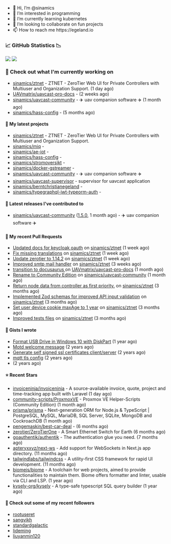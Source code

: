 <p align="center">
  <ul>
    <li>👋 Hi, I’m @sinamics</li>
    <li>👀 I’m interested in programming</li>
    <li>🌱 I’m currently learning kubernetes</li>
    <li>💞️ I’m looking to collaborate on fun projects</li>
    <li>📫 How to reach me https://egeland.io</li>
  </ul>
</p>

### 📈 GitHub Statistics 📉
<img align="center" src="https://githubreadme.egeland.io/?username=sinamics&show_icons=true&theme=ayu-mirage" />
<img align="center" src="https://githubreadme.egeland.io/top-langs/?username=sinamics&theme=ayu-mirage&layout=compact" />

### 👷 Check out what I'm currently working on

- [sinamics/ztnet](https://github.com/sinamics/ztnet) - ZTNET - ZeroTier Web UI for Private Controllers with Multiuser and Organization Support. (1 day ago)
- [UAVmatrix/uavcast-pro-docs](https://github.com/UAVmatrix/uavcast-pro-docs) -  (2 weeks ago)
- [sinamics/uavcast-community](https://github.com/sinamics/uavcast-community) - ✈️ uav companion software ✈️ (1 month ago)
- [sinamics/hass-config](https://github.com/sinamics/hass-config) -  (5 months ago)

#### 🌱 My latest projects

- [sinamics/ztnet](https://github.com/sinamics/ztnet) - ZTNET - ZeroTier Web UI for Private Controllers with Multiuser and Organization Support.
- [sinamics/miq](https://github.com/sinamics/miq) - 
- [sinamics/ae-iot](https://github.com/sinamics/ae-iot) - 
- [sinamics/hass-config](https://github.com/sinamics/hass-config) - 
- [sinamics/stromoversikt](https://github.com/sinamics/stromoversikt) - 
- [sinamics/docker-gstreamer](https://github.com/sinamics/docker-gstreamer) - 
- [sinamics/uavcast-community](https://github.com/sinamics/uavcast-community) - ✈️ uav companion software ✈️
- [sinamics/uavcast-supervisor](https://github.com/sinamics/uavcast-supervisor) - supervisor for uavcast application
- [sinamics/berntchristianegeland](https://github.com/sinamics/berntchristianegeland) - 
- [sinamics/typegraphql-jwt-typeorm-auth](https://github.com/sinamics/typegraphql-jwt-typeorm-auth) - 

#### 🔭 Latest releases I've contributed to

- [sinamics/uavcast-community](https://github.com/sinamics/uavcast-community) ([1.5.0](https://github.com/sinamics/uavcast-community/releases/tag/1.5.0), 1 month ago) - ✈️ uav companion software ✈️

#### 🔨 My recent Pull Requests

- [Updated docs for keycloak oauth](https://github.com/sinamics/ztnet/pull/601) on [sinamics/ztnet](https://github.com/sinamics/ztnet) (1 week ago)
- [Fix missing translations](https://github.com/sinamics/ztnet/pull/599) on [sinamics/ztnet](https://github.com/sinamics/ztnet) (1 week ago)
- [Update zerotier to 1.14.2](https://github.com/sinamics/ztnet/pull/592) on [sinamics/ztnet](https://github.com/sinamics/ztnet) (1 week ago)
- [Improved smtp mail handler](https://github.com/sinamics/ztnet/pull/582) on [sinamics/ztnet](https://github.com/sinamics/ztnet) (3 weeks ago)
- [transition to docusaurus ](https://github.com/UAVmatrix/uavcast-pro-docs/pull/5) on [UAVmatrix/uavcast-pro-docs](https://github.com/UAVmatrix/uavcast-pro-docs) (1 month ago)
- [Rename to Community Edition](https://github.com/sinamics/uavcast-community/pull/35) on [sinamics/uavcast-community](https://github.com/sinamics/uavcast-community) (1 month ago)
- [Return node data from controller as first priority.](https://github.com/sinamics/ztnet/pull/548) on [sinamics/ztnet](https://github.com/sinamics/ztnet) (3 months ago)
- [Implemented Zod schemas for improved API input validation](https://github.com/sinamics/ztnet/pull/538) on [sinamics/ztnet](https://github.com/sinamics/ztnet) (3 months ago)
- [Set user device cookie maxAge to 1 year](https://github.com/sinamics/ztnet/pull/537) on [sinamics/ztnet](https://github.com/sinamics/ztnet) (3 months ago)
- [Improved tests files](https://github.com/sinamics/ztnet/pull/536) on [sinamics/ztnet](https://github.com/sinamics/ztnet) (3 months ago)

#### 📓 Gists I wrote

- [Format USB Drive in Windows 10 with DiskPart](https://gist.github.com/8aa001b3dbe040e07917665b6a8f59c4) (1 year ago)
- [Motd welcome message](https://gist.github.com/d1f96f39b797ccb2eba6e8bd539510bc) (2 years ago)
- [Generate self signed ssl certificates client/server](https://gist.github.com/4ecdb293851b7018a715f4186ffa1e79) (2 years ago)
- [mqtt tls config](https://gist.github.com/20d325a3d7d8d9db4c657737f93aac99) (2 years ago)
- [](https://gist.github.com/2dce8bf46e2de3f3fb642bc342d9f5a2) (2 years ago)

#### ⭐ Recent Stars

- [invoiceninja/invoiceninja](https://github.com/invoiceninja/invoiceninja) - A source-available invoice, quote, project and time-tracking app built with Laravel (1 day ago)
- [community-scripts/ProxmoxVE](https://github.com/community-scripts/ProxmoxVE) - Proxmox VE Helper-Scripts (Community Edition)  (1 month ago)
- [prisma/prisma](https://github.com/prisma/prisma) - Next-generation ORM for Node.js &amp; TypeScript | PostgreSQL, MySQL, MariaDB, SQL Server, SQLite, MongoDB and CockroachDB (1 month ago)
- [pengemaskin/best-car-deal](https://github.com/pengemaskin/best-car-deal) -  (6 months ago)
- [zerotier/ZeroTierOne](https://github.com/zerotier/ZeroTierOne) - A Smart Ethernet Switch for Earth (6 months ago)
- [goauthentik/authentik](https://github.com/goauthentik/authentik) - The authentication glue you need. (7 months ago)
- [apteryxxyz/next-ws](https://github.com/apteryxxyz/next-ws) - Add support for WebSockets in Next.js app directory. (11 months ago)
- [tailwindlabs/tailwindcss](https://github.com/tailwindlabs/tailwindcss) - A utility-first CSS framework for rapid UI development. (11 months ago)
- [biomejs/biome](https://github.com/biomejs/biome) - A toolchain for web projects, aimed to provide functionalities to maintain them. Biome offers formatter and linter, usable via CLI and LSP. (1 year ago)
- [kysely-org/kysely](https://github.com/kysely-org/kysely) - A type-safe typescript SQL query builder (1 year ago)

#### 👯 Check out some of my recent followers

- [rootuseret](https://github.com/rootuseret)
- [sangvikh](https://github.com/sangvikh)
- [standardgalactic](https://github.com/standardgalactic)
- [lideming](https://github.com/lideming)
- [liuyanmin120](https://github.com/liuyanmin120)
